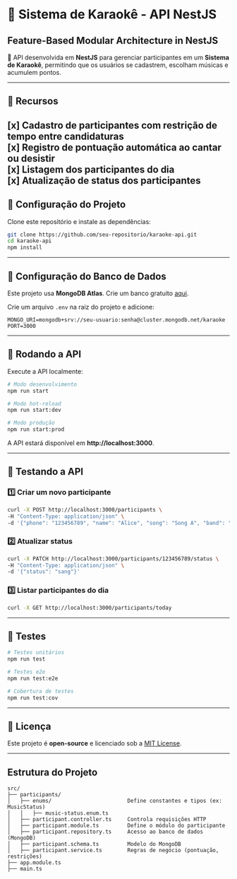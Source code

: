 # 🎤 Sistema de Karaokê - API NestJS
## Feature-Based Modular Architecture in NestJS

📌 API desenvolvida em **NestJS** para gerenciar participantes em um **Sistema de Karaokê**, permitindo que os usuários se cadastrem, escolham músicas e acumulem pontos.

---
## 🚀 Recursos

[x] Cadastro de participantes com **restrição de tempo entre candidaturas**  
[x] Registro de **pontuação automática** ao cantar ou desistir  
[x] Listagem dos **participantes do dia**  
[x] Atualização de status dos participantes  
---

## 📌 Configuração do Projeto

Clone este repositório e instale as dependências:

```bash
git clone https://github.com/seu-repositorio/karaoke-api.git
cd karaoke-api
npm install
```

---

## 📌 Configuração do Banco de Dados
Este projeto usa **MongoDB Atlas**. Crie um banco gratuito [aqui](https://www.mongodb.com/atlas/database).

Crie um arquivo `.env` na raiz do projeto e adicione:

```env
MONGO_URI=mongodb+srv://seu-usuario:senha@cluster.mongodb.net/karaoke
PORT=3000
```

---

## 📌 Rodando a API
Execute a API localmente:

```bash
# Modo desenvolvimento
npm run start

# Modo hot-reload
npm run start:dev

# Modo produção
npm run start:prod
```

A API estará disponível em **http://localhost:3000**.

---

## 📌 Testando a API
### **1️⃣ Criar um novo participante**
```bash
curl -X POST http://localhost:3000/participants \
-H "Content-Type: application/json" \
-d '{"phone": "123456789", "name": "Alice", "song": "Song A", "band": "Band A"}'
```

### **2️⃣ Atualizar status**
```bash
curl -X PATCH http://localhost:3000/participants/123456789/status \
-H "Content-Type: application/json" \
-d '{"status": "sang"}'
```

### **3️⃣ Listar participantes do dia**
```bash
curl -X GET http://localhost:3000/participants/today
```

---

## 📌 Testes
```bash
# Testes unitários
npm run test

# Testes e2e
npm run test:e2e

# Cobertura de testes
npm run test:cov
```

---

## 📌 Licença
Este projeto é **open-source** e licenciado sob a [MIT License](https://opensource.org/licenses/MIT).

---

## Estrutura do Projeto

```
src/
├── participants/
│   ├── enums/                        Define constantes e tipos (ex: MusicStatus)
│   │   ├── music-status.enum.ts
│   ├── participant.controller.ts     Controla requisições HTTP
│   ├── participant.module.ts         Define o módulo do participante
│   ├── participant.repository.ts     Acesso ao banco de dados (MongoDB)
│   ├── participant.schema.ts         Modelo do MongoDB
│   ├── participant.service.ts        Regras de negócio (pontuação, restrições)
├── app.module.ts
├── main.ts
```
